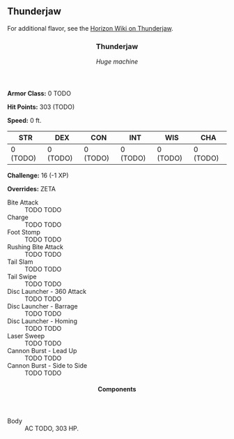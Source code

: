 <!-- +template machine thunderjaw dnd5e-npc-stats -->

<h2>Thunderjaw</h2>
<p class="col-span-all">For additional flavor, see the <a href="https://horizon.fandom.com/wiki/Thunderjaw" rel="external">Horizon Wiki on Thunderjaw</a>.</p>
<div class="dnd5e-stat-block stat-block col-span-all">
	<article>
		<header class="name-and-size">
			<h3 class="title"><span class="word" markdown="1">
Thunderjaw
</span></h3>
			<p class="size-and-type"><em>Huge machine</em></p>
		</header>
		<section class="ac-hp-speed">
			<p class="ac"><strong>Armor Class:</strong> 0 TODO</p>
			<p class="hp"><strong>Hit Points:</strong> <span class="roll-average">303</span> <span class="roll-dice">(TODO)</span></p>
			<p class="speed"><strong>Speed:</strong> <span class="scalar">0</span> <span class="measure">ft.</span></p>
		</section>
		<table class="stats">
			<thead>
				<tr>
					<th aria-label="Strength">STR</th>
					<th aria-label="Dexterity">DEX</th>
					<th aria-label="Constitution">CON</th>
					<th aria-label="Intelligence">INT</th>
					<th aria-label="Wisdom">WIS</th>
					<th aria-label="Charisma">CHA</th>
				</tr>
			</thead>
			<tbody>
				<tr>
					<td>0 (TODO)</td>
					<td>0 (TODO)</td>
					<td>0 (TODO)</td>
					<td>0 (TODO)</td>
					<td>0 (TODO)</td>
					<td>0 (TODO)</td>
				</tr>
			</tbody>
		</table>
		<section class="additional-stats">
			<p class="challenge"><strong>Challenge:</strong> 16 (-1 XP)</p>
			<p class="overrides"><strong>Overrides:</strong> ZETA</p>
		</section>
		<section class="non-attacks">
			<dl class="non-attack-list">
				<div class="detailed">
					<dt>Bite Attack</dt>
					<dd markdown="1">
TODO TODO
</dd>
				</div>
				<div class="detailed">
					<dt>Charge</dt>
					<dd markdown="1">
TODO TODO
</dd>
				</div>
				<div class="detailed">
					<dt>Foot Stomp</dt>
					<dd markdown="1">
TODO TODO
</dd>
				</div>
				<div class="detailed">
					<dt>Rushing Bite Attack</dt>
					<dd markdown="1">
TODO TODO
</dd>
				</div>
				<div class="detailed">
					<dt>Tail Slam</dt>
					<dd markdown="1">
TODO TODO
</dd>
				</div>
				<div class="detailed">
					<dt>Tail Swipe</dt>
					<dd markdown="1">
TODO TODO
</dd>
				</div>
				<div class="detailed">
					<dt>Disc Launcher - 360 Attack</dt>
					<dd markdown="1">
TODO TODO
</dd>
				</div>
				<div class="detailed">
					<dt>Disc Launcher - Barrage</dt>
					<dd markdown="1">
TODO TODO
</dd>
				</div>
				<div class="detailed">
					<dt>Disc Launcher - Homing</dt>
					<dd markdown="1">
TODO TODO
</dd>
				</div>
				<div class="detailed">
					<dt>Laser Sweep</dt>
					<dd markdown="1">
TODO TODO
</dd>
				</div>
				<div class="detailed">
					<dt>Cannon Burst - Lead Up</dt>
					<dd markdown="1">
TODO TODO
</dd>
				</div>
				<div class="detailed">
					<dt>Cannon Burst - Side to Side</dt>
					<dd markdown="1">
TODO TODO
</dd>
				</div>
			</dl>
		</section>
		<section class="components">
			<header><h4>Components</h4></header>
			<dl class="component-list">
				<div class="detailed">
					<dt>Body</dt>
					<dd>AC TODO, 303 HP.</dd>
				</div>
			</dl>
		</section>
	</article>
</div>

<!-- -template machine thunderjaw dnd5e-npc-stats -->
